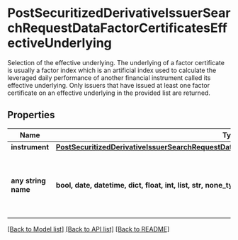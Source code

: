 # PostSecuritizedDerivativeIssuerSearchRequestDataFactorCertificatesEffectiveUnderlying

Selection of the effective underlying. The underlying of a factor certificate is usually a factor index which is an artificial index used to calculate the leveraged daily performance of another financial instrument called its effective underlying. Only issuers that have issued at least one factor certificate on an effective underlying in the provided list are returned.

## Properties
Name | Type | Description | Notes
------------ | ------------- | ------------- | -------------
**instrument** | [**PostSecuritizedDerivativeIssuerSearchRequestDataFactorCertificatesEffectiveUnderlyingInstrument**](PostSecuritizedDerivativeIssuerSearchRequestDataFactorCertificatesEffectiveUnderlyingInstrument.md) |  | [optional] 
**any string name** | **bool, date, datetime, dict, float, int, list, str, none_type** | any string name can be used but the value must be the correct type | [optional]

[[Back to Model list]](../README.md#documentation-for-models) [[Back to API list]](../README.md#documentation-for-api-endpoints) [[Back to README]](../README.md)


